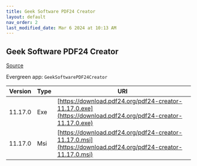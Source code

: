 ```yaml
---
title: Geek Software PDF24 Creator
layout: default
nav_order: 2
last_modified_date: Mar 6 2024 at 10:13 AM
---
```


## Geek Software PDF24 Creator

[Source](https://tools.pdf24.org/en/creator/)

Evergreen app: `GeekSoftwarePDF24Creator`

| Version | Type | URI                                                                                                          |
| ------- | ---- | ------------------------------------------------------------------------------------------------------------ |
| 11.17.0 | Exe  | [https://download.pdf24.org/pdf24-creator-11.17.0.exe](https://download.pdf24.org/pdf24-creator-11.17.0.exe) |
| 11.17.0 | Msi  | [https://download.pdf24.org/pdf24-creator-11.17.0.msi](https://download.pdf24.org/pdf24-creator-11.17.0.msi) |
